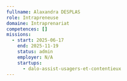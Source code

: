 ```yaml
---
fullname: Alaxandra DESPLAS
role: Intrapreneuse
domaine: Intraprenariat
competences: []
missions:
  - start: 2025-06-17
    end: 2025-11-19
    status: admin
    employer: N/A
    startups:
      - dalo-assist-usagers-et-contentieux
---
```

